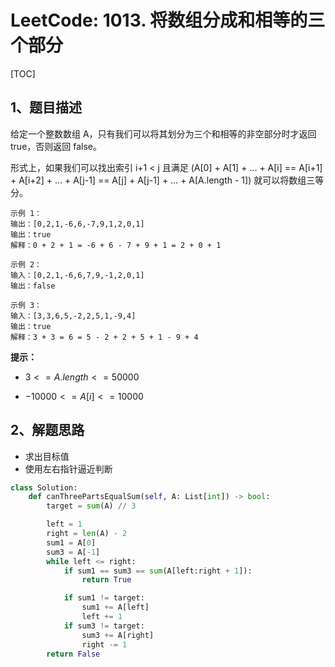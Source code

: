 # LeetCode: 1013. 将数组分成和相等的三个部分

[TOC]

## 1、题目描述

给定一个整数数组 A，只有我们可以将其划分为三个和相等的非空部分时才返回 true，否则返回 false。

形式上，如果我们可以找出索引 i+1 < j 且满足 (A[0] + A[1] + ... + A[i] == A[i+1] + A[i+2] + ... + A[j-1] == A[j] + A[j-1] + ... + A[A.length - 1]) 就可以将数组三等分。



```
示例 1：
输出：[0,2,1,-6,6,-7,9,1,2,0,1]
输出：true
解释：0 + 2 + 1 = -6 + 6 - 7 + 9 + 1 = 2 + 0 + 1

示例 2：
输入：[0,2,1,-6,6,7,9,-1,2,0,1]
输出：false

示例 3：
输入：[3,3,6,5,-2,2,5,1,-9,4]
输出：true
解释：3 + 3 = 6 = 5 - 2 + 2 + 5 + 1 - 9 + 4
```

**提示：**

-  $3 <= A.length <= 50000$ 

-  $-10000 <= A[i] <= 10000$ 



## 2、解题思路

- 求出目标值
- 使用左右指针逼近判断

```python
class Solution:
    def canThreePartsEqualSum(self, A: List[int]) -> bool:
        target = sum(A) // 3

        left = 1
        right = len(A) - 2
        sum1 = A[0]
        sum3 = A[-1]
        while left <= right:
            if sum1 == sum3 == sum(A[left:right + 1]):
                return True

            if sum1 != target:
                sum1 += A[left]
                left += 1
            if sum3 != target:
                sum3 += A[right]
                right -= 1
        return False
```

